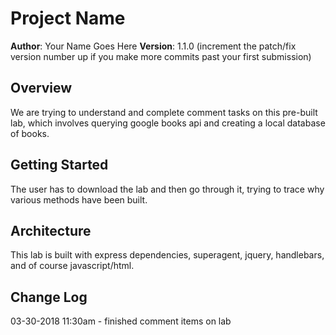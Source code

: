 # Project Name

**Author**: Your Name Goes Here
**Version**: 1.1.0 (increment the patch/fix version number up if you make more commits past your first submission)

## Overview
We are trying to understand and complete comment tasks on this pre-built lab, which involves querying google books api and creating a local database of books. 

## Getting Started
The user has to download the lab and then go through it, trying to trace why various methods have been built.

## Architecture
This lab is built with express dependencies, superagent, jquery, handlebars, and of course javascript/html.

## Change Log

03-30-2018 11:30am - finished comment items on lab